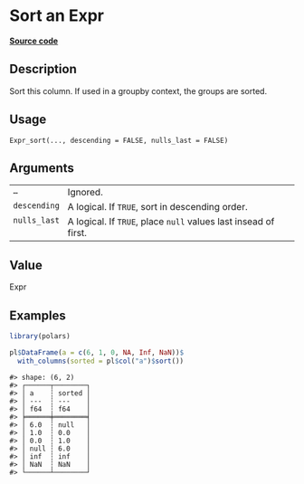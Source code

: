 

# Sort an Expr

[**Source code**](https://github.com/pola-rs/r-polars/tree/main/R/expr__expr.R#L1385)

## Description

Sort this column. If used in a groupby context, the groups are sorted.

## Usage

<pre><code class='language-R'>Expr_sort(..., descending = FALSE, nulls_last = FALSE)
</code></pre>

## Arguments

<table>
<tr>
<td style="white-space: nowrap; font-family: monospace; vertical-align: top">
<code id="...">…</code>
</td>
<td>
Ignored.
</td>
</tr>
<tr>
<td style="white-space: nowrap; font-family: monospace; vertical-align: top">
<code id="descending">descending</code>
</td>
<td>
A logical. If <code>TRUE</code>, sort in descending order.
</td>
</tr>
<tr>
<td style="white-space: nowrap; font-family: monospace; vertical-align: top">
<code id="nulls_last">nulls_last</code>
</td>
<td>
A logical. If <code>TRUE</code>, place <code>null</code> values last
insead of first.
</td>
</tr>
</table>

## Value

Expr

## Examples

``` r
library(polars)

pl$DataFrame(a = c(6, 1, 0, NA, Inf, NaN))$
  with_columns(sorted = pl$col("a")$sort())
```

    #> shape: (6, 2)
    #> ┌──────┬────────┐
    #> │ a    ┆ sorted │
    #> │ ---  ┆ ---    │
    #> │ f64  ┆ f64    │
    #> ╞══════╪════════╡
    #> │ 6.0  ┆ null   │
    #> │ 1.0  ┆ 0.0    │
    #> │ 0.0  ┆ 1.0    │
    #> │ null ┆ 6.0    │
    #> │ inf  ┆ inf    │
    #> │ NaN  ┆ NaN    │
    #> └──────┴────────┘
